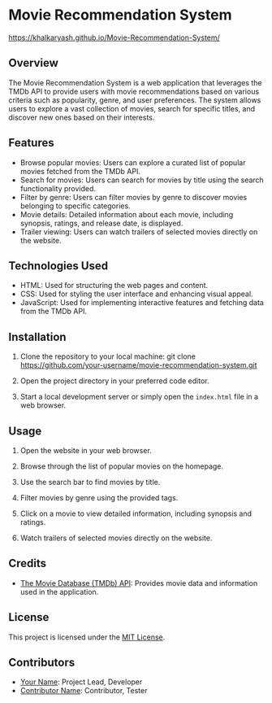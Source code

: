 # Movie Recommendation System

https://khalkaryash.github.io/Movie-Recommendation-System/

## Overview

The Movie Recommendation System is a web application that leverages the TMDb API to provide users with movie recommendations based on various criteria such as popularity, genre, and user preferences. The system allows users to explore a vast collection of movies, search for specific titles, and discover new ones based on their interests.

## Features

- Browse popular movies: Users can explore a curated list of popular movies fetched from the TMDb API.
- Search for movies: Users can search for movies by title using the search functionality provided.
- Filter by genre: Users can filter movies by genre to discover movies belonging to specific categories.
- Movie details: Detailed information about each movie, including synopsis, ratings, and release date, is displayed.
- Trailer viewing: Users can watch trailers of selected movies directly on the website.

## Technologies Used

- HTML: Used for structuring the web pages and content.
- CSS: Used for styling the user interface and enhancing visual appeal.
- JavaScript: Used for implementing interactive features and fetching data from the TMDb API.

## Installation

1. Clone the repository to your local machine: git clone https://github.com/your-username/movie-recommendation-system.git

2. Open the project directory in your preferred code editor.

3. Start a local development server or simply open the `index.html` file in a web browser.

## Usage

1. Open the website in your web browser.

2. Browse through the list of popular movies on the homepage.

3. Use the search bar to find movies by title.

4. Filter movies by genre using the provided tags.

5. Click on a movie to view detailed information, including synopsis and ratings.

6. Watch trailers of selected movies directly on the website.

## Credits

- [The Movie Database (TMDb) API](https://www.themoviedb.org/documentation/api): Provides movie data and information used in the application.

## License

This project is licensed under the [MIT License](LICENSE).

## Contributors

- [Your Name](https://github.com/your-username): Project Lead, Developer
- [Contributor Name](https://github.com/contributor-username): Contributor, Tester

